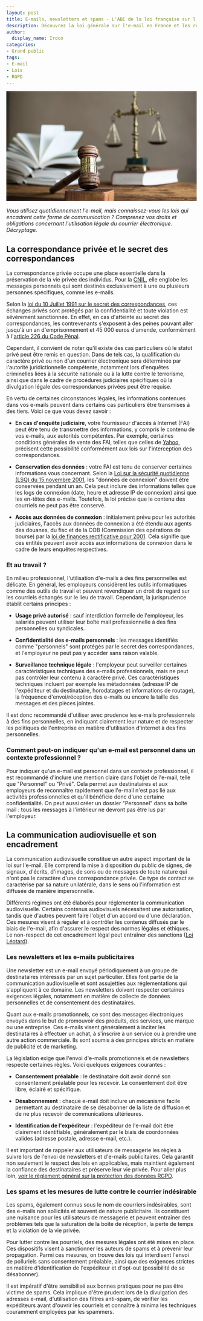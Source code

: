 ```yaml
---
layout: post
title: E-mails, newsletters et spams - L'ABC de la loi française sur l'e-mail 
description: Découvrez la loi générale sur l'e-mail en France et les règles qui régissent la correspondance privée, les newsletters et les spams.
author:
  display_name: Iroco
categories:
- Grand public
tags:
- E-mail
- Lois
- RGPD
---
```

![Illustration de l'article](/images/lois/lois-mail.png)

*Vous utilisez quotidiennement l'e-mail, mais connaissez-vous les lois qui encadrent cette forme de communication ? Comprenez vos droits et obligations concernant l'utilisation légale du courrier électronique. Décryptage.*

## La correspondance privée et le secret des correspondances

La correspondance privée occupe une place essentielle dans la préservation de la vie privée des individus. Pour la [CNIL](https://www.legifrance.gouv.fr/jorf/article_jo/JORFARTI000033203296?r=NuxW05KQrD), elle englobe les messages personnels qui sont destinés exclusivement à une ou plusieurs personnes spécifiques, comme les e-mails.

Selon la [loi du 10 Juillet 1991 sur le secret des correspondances](https://www.legifrance.gouv.fr/loda/id/LEGITEXT000006077780), ces échanges privés sont protégés par la confidentialité et toute violation est sévèrement sanctionnée. En effet, en cas d'atteinte au secret des correspondances, les contrevenants s'exposent à des peines pouvant aller jusqu'à un an d'emprisonnement et 45 000 euros d'amende, conformément à l'[article 226 du Code Pénal](https://www.legifrance.gouv.fr/codes/article_lc/LEGIARTI000042193573/).

Cependant, il convient de noter qu'il existe des cas particuliers où le statut privé peut être remis en question. Dans de tels cas, la qualification du caractère privé ou non d'un courrier électronique sera déterminée par l'autorité juridictionnelle compétente, notamment lors d'enquêtes criminelles liées à la sécurité nationale ou à la lutte contre le terrorisme, ainsi que dans le cadre de procédures judiciaires spécifiques où la divulgation légale des correspondances privées peut être requise.

En vertu de certaines circonstances légales, les informations contenues dans vos e-mails peuvent dans certains cas particuliers être transmises à des tiers. Voici ce que vous devez savoir :

* **En cas d'enquête judiciaire**, votre fournisseur d'accès à Internet (FAI) peut être tenu de transmettre des informations, y compris le contenu de vos e-mails, aux autorités compétentes. Par exemple, certaines conditions générales de vente des FAI, telles que celles de [Yahoo](https://legal.yahoo.com/ca/fr/yahoo/privacy/index.html), précisent cette possibilité conformément aux lois sur l'interception des correspondances.

* **Conservation des données** : votre FAI est tenu de conserver certaines informations vous concernant. Selon la [Loi sur la sécurité quotidienne (LSQ) du 15 novembre 2001](https://www.legifrance.gouv.fr/loda/id/JORFTEXT000000222052/), les "données de connexion" doivent être conservées pendant un an. Cela peut inclure des informations telles que les logs de connexion (date, heure et adresse IP de connexion) ainsi que les en-têtes des e-mails. Toutefois, la loi précise que le contenu des courriels ne peut pas être conservé.

* **Accès aux données de connexion** : initialement prévu pour les autorités judiciaires, l'accès aux données de connexion a été étendu aux agents des douanes, du fisc et de la COB (Commission des opérations de bourse) par la [loi de finances rectificative pour 2001](https://www.legifrance.gouv.fr/loda/id/LEGISCTA000006114796). Cela signifie que ces entités peuvent avoir accès aux informations de connexion dans le cadre de leurs enquêtes respectives.
    
### Et au travail ?

En milieu professionnel, l'utilisation d'e-mails à des fins personnelles est délicate. En général, les employeurs considèrent les outils informatiques comme des outils de travail et peuvent revendiquer un droit de regard sur les courriels échangés sur le lieu de travail. Cependant, la jurisprudence établit certains principes :

* **Usage privé autorisé** : sauf interdiction formelle de l'employeur, les salariés peuvent utiliser leur boîte mail professionnelle à des fins personnelles ou syndicales.

* **Confidentialité des e-mails personnels** : les messages identifiés comme "personnels" sont protégés par le secret des correspondances, et l'employeur ne peut pas y accéder sans raison valable.

* **Surveillance technique légale** : l'employeur peut surveiller certaines caractéristiques techniques des e-mails professionnels, mais ne peut pas contrôler leur contenu à caractère privé. Ces caractéristiques techniques incluent par exemple les métadonnées (adresse IP de l'expéditeur et du destinataire, horodatages et informations de routage), la fréquence d'envoi/réception des e-mails ou encore la taille des messages et des pièces jointes.

Il est donc recommandé d'utiliser avec prudence les e-mails professionnels à des fins personnelles, en indiquant clairement leur nature et de respecter les politiques de l'entreprise en matière d'utilisation d'internet à des fins personnelles.

### Comment peut-on indiquer qu'un e-mail est personnel dans un contexte professionnel ? 

Pour indiquer qu'un e-mail est personnel dans un contexte professionnel, il est recommandé d'inclure une mention claire dans l'objet de l'e-mail, telle que "Personnel" ou "Privé". Cela permet aux destinataires et aux employeurs de reconnaître rapidement que l'e-mail n'est pas lié aux activités professionnelles et qu'il bénéficie donc d'une certaine confidentialité. On peut aussi créer un dossier "Personnel" dans sa boîte mail : tous les messages à l'intérieur ne devront pas être lus par l'employeur.

## La communication audiovisuelle et son encadrement

La communication audiovisuelle constitue un autre aspect important de la loi sur l'e-mail. Elle comprend la mise à disposition du public de signes, de signaux, d'écrits, d'images, de sons ou de messages de toute nature qui n'ont pas le caractère d'une correspondance privée. Ce type de contact se caractérise par sa nature unilatérale, dans le sens où l'information est diffusée de manière impersonnelle.

Différents régimes ont été élaborés pour réglementer la communication audiovisuelle. Certains contenus audiovisuels nécessitent une autorisation, tandis que d'autres peuvent faire l'objet d'un accord ou d'une déclaration. Ces mesures visent à réguler et à contrôler les contenus diffusés par le biais de l'e-mail, afin d'assurer le respect des normes légales et éthiques. Le non-respect de cet encadrement légal peut entraîner des sanctions ([Loi Léotard](https://www.legifrance.gouv.fr/loda/article_lc/LEGIARTI000006420185)). 

### Les newsletters et les e-mails publicitaires

Une newsletter est un e-mail envoyé périodiquement à un groupe de destinataires intéressés par un sujet particulier. Elles font partie de la communication audiovisuelle et sont assujetties aux réglementations qui s'appliquent à ce domaine. Les newsletters doivent respecter certaines exigences légales, notamment en matière de collecte de données personnelles et de consentement des destinataires. 

Quant aux e-mails promotionnels, ce sont des messages électroniques envoyés dans le but de promouvoir des produits, des services, une marque ou une entreprise. Ces e-mails visent généralement à inciter les destinataires à effectuer un achat, à s'inscrire à un service ou à prendre une autre action commerciale. Ils sont soumis à des principes stricts en matière de publicité et de marketing. 

La législation exige que l'envoi d'e-mails promotionnels et de newsletters respecte certaines règles. Voici quelques exigences courantes :

* **Consentement préalable** : le destinataire doit avoir donné son consentement préalable pour les recevoir. Le consentement doit être libre, éclairé et spécifique.

* **Désabonnement** : chaque e-mail doit inclure un mécanisme facile permettant au destinataire de se désabonner de la liste de diffusion et de ne plus recevoir de communications ultérieures.

* **Identification de l'expéditeur** : l'expéditeur de l'e-mail doit être clairement identifiable, généralement par le biais de coordonnées valides (adresse postale, adresse e-mail, etc.).

Il est important de rappeler aux utilisateurs de messagerie les règles à suivre lors de l'envoi de newsletters et d'e-mails publicitaires. Cela garantit non seulement le respect des lois en applicables, mais maintient également la confiance des destinataires et préserve leur vie privée. Pour aller plus loin, [voir le règlement général sur la protection des données RGPD](https://www.cnil.fr/fr/reglement-europeen-protection-donnees).

### Les spams et les mesures de lutte contre le courrier indésirable

Les spams, également connus sous le nom de courriers indésirables, sont des e-mails non sollicités et souvent de nature publicitaire. Ils constituent une nuisance pour les utilisateurs de messagerie et peuvent entraîner des problèmes tels que la saturation de la boîte de réception, la perte de temps et la violation de la vie privée.

Pour lutter contre les pourriels, des mesures légales ont été mises en place. Ces dispositifs visent à sanctionner les auteurs de spams et à prévenir leur propagation. Parmi ces mesures, on trouve des lois qui interdisent l'envoi de polluriels sans consentement préalable, ainsi que des exigences strictes en matière d'identification de l'expéditeur et d'opt-out (possibilité de se désabonner).

Il est impératif d'être sensibilisé aux bonnes pratiques pour ne pas être victime de spams. Cela implique d'être prudent lors de la divulgation des adresses e-mail, d'utilisation des filtres anti-spam, de vérifier les expéditeurs avant d'ouvrir les courriels et connaître à minima les techniques couramment employées par les spammers.
